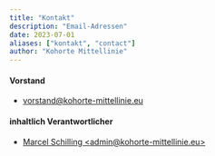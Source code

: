```yaml
---
title: "Kontakt"
description: "Email-Adressen"
date: 2023-07-01
aliases: ["kontakt", "contact"]
author: "Kohorte Mittellinie"
---
```



#### Vorstand

* [vorstand@kohorte-mittellinie.eu](mailto:vorstand@kohorte-mittellinie.eu)


#### inhaltlich Verantwortlicher

* [Marcel Schilling \<admin@kohorte-mittellinie.eu\>](mailto:admin@kohorte-mittellinie.eu)
